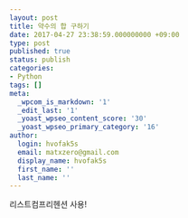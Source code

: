 ```yaml
---
layout: post
title: 약수의 합 구하기
date: 2017-04-27 23:38:59.000000000 +09:00
type: post
published: true
status: publish
categories:
- Python
tags: []
meta:
  _wpcom_is_markdown: '1'
  _edit_last: '1'
  _yoast_wpseo_content_score: '30'
  _yoast_wpseo_primary_category: '16'
author:
  login: hvofak5s
  email: matxzero@gmail.com
  display_name: hvofak5s
  first_name: ''
  last_name: ''
---
```

<p><script src="https://gist.github.com/nck2/b6970f4acbac6e95e4ddaef40346c4ff.js"></script></p>
<p>리스트컴프리헨션 사용!</p>
